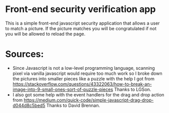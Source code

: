 # Front-end security verification app
This is a simple front-end javascript security application that allows a user to match a picture. 
If the picture matches you will be congratulated if not you will be allowed to reload the page.

# Sources: 
* Since Javascript is not a low-level programming language, scanning pixel via vanilla javascript would require too much work
so I broke down the pictures into smaller pieces like a puzzle with the help I got from https://stackoverflow.com/questions/43322063/how-to-break-an-image-into-9-small-ones-sort-of-puzzle-pieces
Thanks to LGSon.
* I also got some help with the event handlers for the drag and drop action from https://medium.com/quick-code/simple-javascript-drag-drop-d044d8c5bed5 
Thanks to David Brennan.
